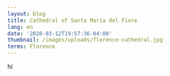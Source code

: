 ```yaml
---
layout: blog
title: Cathedral of Santa Maria del Fiore
lang: en
date: '2020-03-12T19:57:36-04:00'
thumbnail: /images/uploads/florence-cathedral.jpg
terms: Florence
---
```

hi
